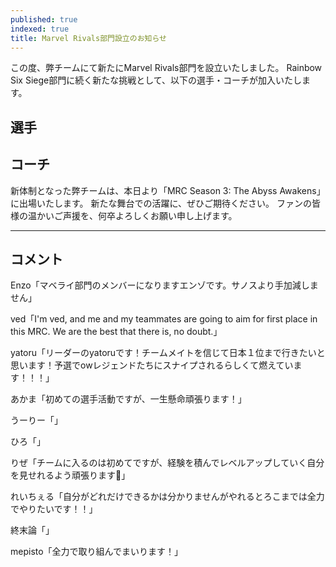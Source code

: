 ```yaml
---
published: true
indexed: true
title: Marvel Rivals部門設立のお知らせ
---
```


この度、弊チームにて新たにMarvel Rivals部門を設立いたしました。
Rainbow Six Siege部門に続く新たな挑戦として、以下の選手・コーチが加入いたします。

<script>
	import Member from '$lib/components/news/util/Member.svelte';

	const PLAYERS = [
		{ name: 'Enzo', socials: { twitter: 'EnzoSG_' } },
		{ name: 'ved', socials: { twitter: 'hippoevents2024' } },
		{ name: 'yatoru', socials: { twitter: 'oh_mazika' } },
		{ name: 'あかま', socials: { twitter: 'akamafps', twitch: 'akama_fps' } },
		{ name: 'うーりー', socials: { twitter: 'unagidazo1' } },
		{ name: 'ひろ', socials: { twitter: 'qou_sy8go', youtube: '@alba1453' } },
		{ name: 'りぜ', socials: { twitter: 'uyuyuUwU8' } },
		{ name: 'れいちぇる', socials: { twitter: 'rei_15399', twitch: 'rei_1539' } },
		{ name: '終末論', socials: { twitter: '4xevel' } }
	];

	const COACHES = [{ name: 'mepisto', socials: { twitter: 'mepisto_mr' } }];
</script>

## 選手

<Member members={PLAYERS} />

## コーチ

<Member members={COACHES} />

新体制となった弊チームは、本日より「MRC Season 3: The Abyss Awakens」に出場いたします。
新たな舞台での活躍に、ぜひご期待ください。
ファンの皆様の温かいご声援を、何卒よろしくお願い申し上げます。

---

##  コメント

Enzo「マベライ部門のメンバーになりますエンゾです。サノスより手加減しません」

ved「I'm ved, and me and my teammates are going to aim for first place in this MRC. We are the best that there is, no doubt.」

yatoru「リーダーのyatoruです！チームメイトを信じて日本１位まで行きたいと思います！予選でowレジェンドたちにスナイプされるらしくて燃えています！！！」

あかま「初めての選手活動ですが、一生懸命頑張ります！」

うーりー「」

ひろ「」

りぜ「チームに入るのは初めてですが、経験を積んでレベルアップしていく自分を見せれるよう頑張ります🫡」

れいちぇる「自分がどれだけできるかは分かりませんがやれるとろこまでは全力でやりたいです！！」

終末論「」

mepisto「全力で取り組んでまいります！」

